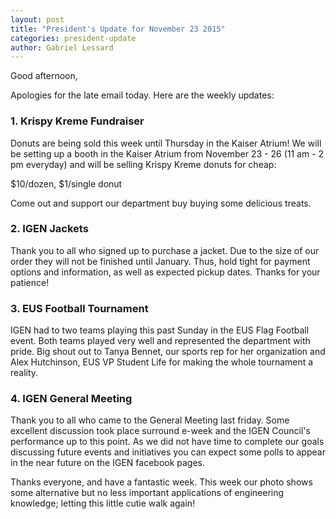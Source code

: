 ```yaml
---
layout: post
title: "President's Update for November 23 2015"
categories: president-update
author: Gabriel Lessard
---
```

Good afternoon,

Apologies for the late email today. Here are the weekly updates:


### 1. Krispy Kreme Fundraiser

Donuts are being sold this week until Thursday in the Kaiser Atrium! 
We will be setting up a booth in the Kaiser Atrium from November 23  - 26 (11 am - 2 pm everyday) and will be selling Krispy Kreme donuts for cheap:

$10/dozen, $1/single donut

Come out and support our department buy buying some delicious treats.


### 2. IGEN Jackets

Thank you to all who signed up to purchase a jacket. Due to the size of our order they will not be finished until January. Thus, hold tight for payment options and information, as well as expected pickup dates. Thanks for your patience!


### 3. EUS Football Tournament

IGEN had to two teams playing this past Sunday in the EUS Flag Football event. Both teams played very well and represented the department with pride. Big shout out to Tanya Bennet, our sports rep for her organization and Alex Hutchinson, EUS VP Student Life for making the whole tournament a reality.


### 4. IGEN General Meeting

Thank you to all who came to the General Meeting last friday. Some excellent discussion took place surround e-week and the IGEN Council's performance up to this point. As we did not have time to complete our goals discussing future events and initiatives you can expect some polls to appear in the near future on the IGEN facebook pages.


Thanks everyone, and have a fantastic week. This week our photo shows some alternative but no less important applications of engineering knowledge; letting this little cutie walk again!
